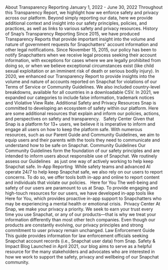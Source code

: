 About Transparency Reporting
January 1, 2022 - June 30, 2022
Throughout this Transparency Report, we highlight how we enforce safety and privacy across our platform. Beyond simply reporting our data, here we provide additional context and insight into our safety principles, policies, and practices, as well as links to various safety and privacy resources.
History of Snap’s Transparency Reporting
Since 2015, we have produced Transparency Reports that provide important insight into the volume and nature of government requests for Snapchatters' account information and other legal notifications.
Since November 15, 2015, our policy has been to notify Snapchatters when we receive legal process seeking their account information, with exceptions for cases where we are legally prohibited from doing so, or when we believe exceptional circumstances exist (like child sexual exploitation or an imminent risk of death or serious bodily injury).
In 2020, we enhanced our Transparency Report to provide insights into the volume and nature of accounts reported on Snapchat for violations of our Terms of Service or Community Guidelines. We also included country-level breakdowns, available for all countries in a downloadable CSV. In 2021, we expanded our categories to include false information, trademark notices and Violative View Rate.
Additional Safety and Privacy Resources
Snap is committed to developing an ecosystem of safety within our platform. Here are some additional resources that explain and inform our policies, actions, and perspectives on safety and transparency.  
Safety Center
Given that Snap is a platform for 13+ users, we believe it is imperative to inform and engage all users on how to keep the platform safe. With numerous resources, such as our Parent Guide and Community Guidelines, we aim to equip users and their parents with the tools they need to communicate and understand how to be safe on Snapchat.
Community Guidelines
Our Community Guidelines form the foundation of our safety principles and are intended to inform users about responsible use of Snapchat. We routinely assess our Guidelines   as just one way of actively working to help keep Snapchat safe.
In-App Reporting 
While safety teams and advanced AI operate 24/7 to help keep Snapchat safe, we also rely on our users to report concerns. To do so, we offer tools both in-app and online to report content and individuals that violate our policies.  
Here for You
The well-being and safety of our users are paramount to us at Snap. To provide engaging and high-touch resources for our users, we have developed in-app tools like Here for You, which provides proactive in-app support to Snapchatters who may be experiencing a mental health or emotional crisis. 
Privacy Center
At Snap, we make your privacy a priority. We seek to earn your trust every time you use Snapchat, or any of our products—that is why we treat your information differently than most other tech companies. Even though our products are constantly evolving, our privacy principles and strong commitment to user privacy remain unchanged.
Law Enforcement Guide
This guide provides information for law enforcement officials seeking Snapchat account records (i.e., Snapchat user data) from Snap.
Safety & Impact Blog
Launched in April 2021, our blog aims to serve as a helpful resource for the many stakeholders and advocates who are interested in how we work to support the safety, privacy and wellbeing of our Snapchat community.